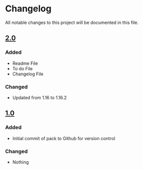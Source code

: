 # Changelog
All notable changes to this project will be documented in this file.

## [2.0]

### Added
- Readme File
- To do File
- Changelog File

### Changed
- Updated from 1.16 to 1.16.2

## [1.0]

### Added
- Initial commit of pack to Github for version control

### Changed
- Nothing

[2.0]: https://github.com/apexhosting/Vanilla-Quickstart/releases/tag/2.0
[1.0]: https://github.com/apexhosting/Vanilla-Quickstart/releases/tag/1.0